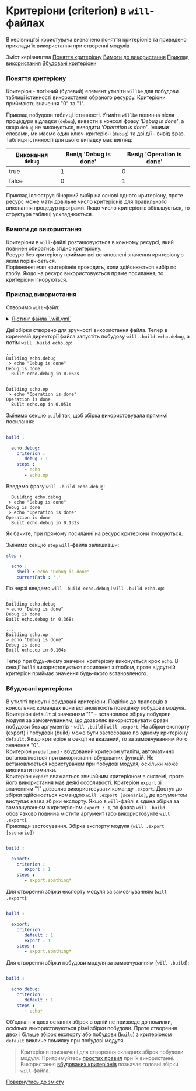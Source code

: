 # Критеріони (criterion) в `will`-файлах

В керівництві користувача визначено поняття критеріонів та приведено приклади їх використання при створенні модулів

Зміст керівництва
[Поняття критеріону](#criterion-term)
[Вимоги до використання](#terms-of-use)
[Приклад використання](#example)
[Вбудовані критеріони](#predefined-criterions)

### <a name="criterion-term"></a>  Поняття критеріону
Критеріон - логічний (булевий) елемент утиліти `willbe` для побудови таблиці істинності використання обраного ресурсу. Критеріони приймають значення "0" та "1".

Приклад побудови таблиці істинності. Утиліта `willbe` повинна після процедури відладки (`debug`), вивести в консолі фразу _'Debug is done'_, а якщо `debug` не виконується, виводити _'Operation is done'_.  Іншими словами, ми маємо один ключ-критеріон (`debug`) та дві дії - вивід фраз.
Таблиця істинності для цього випадку має вигляд:

| Виконання `debug` | Вивід 'Debug is done' | Вивід 'Operation is done'       |
|-------------------|-----------------------|---------------------------------|
| true              | 1                     | 0                               |
| falce             | 0                     | 1                               |

Приклад іллюструє бінарний вибір на основі одного критеріону, проте ресурс може мати довільне число критеріонів для правильного виконання процедур програми. Якщо число критеріонів збільшується, то структура таблиці ускладнюється.

### <a name="terms-of-use"></a> Вимоги до використання
Критеріони в `will`-файлі розташовуються в кожному ресурсі, який повинен обиратись згідно критеріону.  
Ресурс без критеріону приймає всі встановлені значення критеріону з яким порівнюється.  
Порівняння мап критеріонів проходить, коли здійснюється вибір по ґлобу. Якщо на ресурс використовується пряме посилання, то критеріони ігноруються.  

### <a name="example"></a> Приклад використання
Створимо `will`-файл:

<details>
  <summary><u>Лістинг файла `.will.yml`</u></summary>

```yaml

about :

    name : buildModuleWithCriterion
    description : "Output of various phrases using criterions"
    version : 0.0.1
    keywords :
        - willbe

step :

  echo :
    shell : echo "Debug is done"
    currentPath : '.'
    criterion :
       debug : 1

  echo.op :
    shell : echo "Operation is done"
    currentPath : '.'
    criterion :
       debug : 0

build :

  echo.debug:
    criterion :
       debug : 1
    steps :
       - echo*

  echo.op:
    criterion :
       debug : 0
    steps :
       - echo*

```

</details>

Дві збірки створено для зручності використання файла. Тепер в кореневій директорії файла запустіть побудову `will .build echo.debug`, а потім `will .build echo.op`:
```
...
Building echo.debug
 > echo "Debug is done"
Debug is done
  Built echo.debug in 0.062s

...
Building echo.op
 > echo "Operation is done"
Operation is done
  Built echo.op in 0.051s

```

Змінимо секцію `build` так, щоб збірка використовувала прямимі посилання:

```yaml

build :

  echo.debug:
    criterion :
       debug : 1
    steps :
       - echo
       - echo.op

```

Введемо фразу `will .build echo.debug`:
```
  Building echo.debug
 > echo "Debug is done"
Debug is done
 > echo "Operation is done"
Operation is done
  Built echo.debug in 0.132s

```
Як бачите, при прямому посиланні на ресурс критеріони ігноруються.

Змінимо секцію `step` `will`-файла залишивши:

```yaml
step :

  echo :
    shell : echo "Debug is done"
    currentPath : '.'

```
По черзі введемо `will .build echo.debug` і `will .build echo.op`:

```
...
Building echo.debug
> echo "Debug is done"
Debug is done
Built echo.debug in 0.368s

```

```
...
Building echo.op
> echo "Debug is done"
Debug is done
Built echo.op in 0.104s

```

Тепер при будь-якому значенні критеріону виконується крок `echo`. В секції `build` використовується посилання з ґлобом, проте відсутній критеріон приймає значення будь-якого встановленого.

### <a name="predefined-criterions"></a> Вбудовані критеріони  
В утиліті присутні вбудовані критеріони. Подібно до прапорців в консольних командах вони встановлюють поведінку побудови модуля.  
Критеріон `default` зі значенням "1" - встановлює збірку побудови модуля за замовчуванням, що дозволяє використовувати фрази побудови без аргументів - `will .build` і `will .export`. На збірки експорту (export) і побудови (build) може бути застосовано по одному критеріону `default`. Якщо критеріон в секції не вказаний, то за замовчуванням його значення "0".  
Критеріон `predefined` - вбудований критеріон утиліти, автоматично встановлюється при використанні вбудованих функцій. Не встановлюється користувачем при побудові модуля, оскільки може викликати помилки.  
Критеріон `export` вважається звичайним критеріоном в системі, проте його використання має деякі особливості. Критеріон `export` зі значенням "1" дозволяє використовувати команду `.export`. Доступ до збірки здійснюється командою `will .export [scenario]`, де аргументом виступає назва збірки експорту. Якщо в `will`-файлі є єдина збірка за замовчуванням з критеріоном `export : 1`, то фраза `will .build` обов'язково повинна містити аргумент (або використовуйте `will .export`).   
Приклади застосування.
Збірка експорту модуля (`will .export [scenario]`)

```yaml

build :

  export:
    criterion :
       export : 1
    steps :
       - export.somthing*

```

Для створення збірки експорту модуля за замовчуванням (`will .export`):

```yaml

build :

  export:
    criterion :
       default : 1
       export : 1
    steps :
       - export.somthing*

```

Для створення збірки побудови модуля за замовчуванням (`will .build`):

```yaml

build :

  echo.debug:
    criterion :
       default : 1
    steps :
       - echo*

```

Об'єднання двох останніх збірок в одній не призведе до помилки, оскільки використовуються різні збірки побудови. Проте створення двох і більше збірок експорту або побудови (`build`) з критеріоном `default` викличе помилку при побудові модуля.

> Критеріони призначені для створення складних збірок побудови модуля. Притримуйтесь [простих правил](#terms-of-use) при їх використанні.  
> Використання [вбудованих критеріонів](#predefined-criterions) позначає головні збірки `will`-файла.

[Повернутись до змісту](../README.md#manuals)
